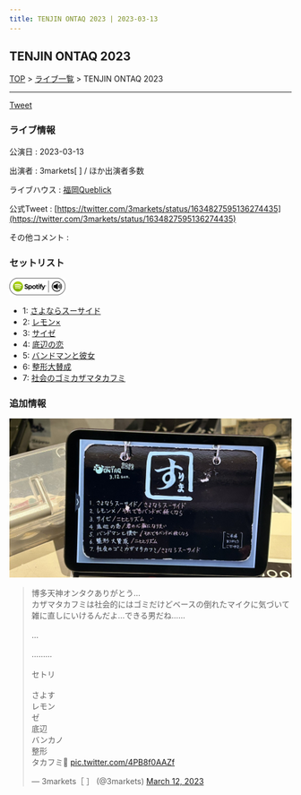 ```yaml
---
title: TENJIN ONTAQ 2023 | 2023-03-13
---
```

## TENJIN ONTAQ 2023

[TOP](/setlist/) > [ライブ一覧](lives.html) > TENJIN ONTAQ 2023

___

<a href="https://twitter.com/share?ref_src=twsrc%5Etfw" data-text="3markets[ ]セットリスト > TENJIN ONTAQ 2023" class="twitter-share-button" data-via="3markets" data-hashtags="3markets" data-related="3markets" data-show-count="false">Tweet</a>

### ライブ情報

公演日
:    2023-03-13

出演者
:    3markets[ ] / ほか出演者多数

ライブハウス
:    [福岡Queblick](livehouse054.html)

公式Tweet
:    [https://twitter.com/3markets/status/1634827595136274435](https://twitter.com/3markets/status/1634827595136274435)

その他コメント
:    

### セットリスト


[![play with spotify](images/spotify-icon.png)](https://open.spotify.com/playlist/42EgduHR3uIcU0M9t49TH2)



*  1: [さよならスーサイド](song013.html)
*  2: [レモン×](song003.html)
*  3: [サイゼ](song004.html)
*  4: [底辺の恋](song008.html)
*  5: [バンドマンと彼女](song009.html)
*  6: [整形大賛成](song005.html)
*  7: [社会のゴミカザマタカフミ](song002.html)


### 追加情報

[![セトリ画像](images/058.jpg)](images/058.jpg)


<blockquote class="twitter-tweet"><p lang="ja" dir="ltr">博多天神オンタクありがとう…<br>カザマタカフミは社会的にはゴミだけどベースの倒れたマイクに気づいて雑に直しにいけるんだよ…できる男だね……<br><br>…<br><br>………<br><br>セトリ<br><br>さよす<br>レモン<br>ゼ<br>底辺<br>バンカノ<br>整形<br>タカフミ🎥 <a href="https://t.co/4PB8f0AAZf">pic.twitter.com/4PB8f0AAZf</a></p>&mdash; 3markets［ ］ (@3markets) <a href="https://twitter.com/3markets/status/1634827595136274435?ref_src=twsrc%5Etfw">March 12, 2023</a></blockquote>
<script async src="https://platform.twitter.com/widgets.js" charset="utf-8"></script>




<script async src="https://platform.twitter.com/widgets.js" charset="utf-8"></script>